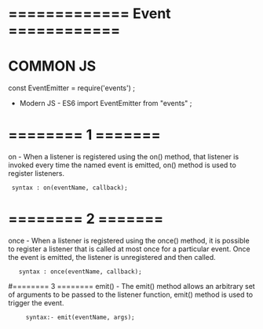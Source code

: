 # ============= Event ============

# COMMON JS 
  const EventEmitter = require('events') ;

* Modern JS - ES6 
  import EventEmitter from "events" ;

# ======== 1 =======
on - When a listener is registered using the on() method, that
     listener is invoked every time the named event is emitted,
     on() method is used to register listeners.

     syntax : on(eventName, callback);


# ======== 2 =======
once - When a listener is registered using the once() method, it 
       is possible to register a listener that is called at most
       once for a particular event. Once the event is emitted, 
       the listener is unregistered and then called.

       syntax : once(eventName, callback);


#======== 3 ========
emit() - The emit() method allows an arbitrary set of arguments 
         to be passed to the listener function, emit() method is
         used to trigger the event.

         syntax:- emit(eventName, args);


